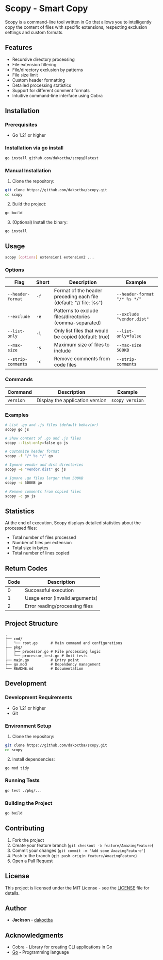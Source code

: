 # Scopy - Smart Copy

Scopy is a command-line tool written in Go that allows you to intelligently copy the content of files with specific extensions, respecting exclusion settings and custom formats.

## Features

- Recursive directory processing
- File extension filtering
- File/directory exclusion by patterns
- File size limit
- Custom header formatting
- Detailed processing statistics
- Support for different comment formats
- Intuitive command-line interface using Cobra

## Installation

### Prerequisites

- Go 1.21 or higher

### Installation via go install

```bash
go install github.com/dakoctba/scopy@latest
```

### Manual Installation

1. Clone the repository:
```bash
git clone https://github.com/dakoctba/scopy.git
cd scopy
```

2. Build the project:
```bash
go build
```

3. (Optional) Install the binary:
```bash
go install
```

## Usage

```bash
scopy [options] extension1 extension2 ...
```

### Options

| Flag | Short | Description | Example |
|------|-------|-------------|---------|
| `--header-format` | `-f` | Format of the header preceding each file (default: "// file: %s") | `--header-format "/* %s */"` |
| `--exclude` | `-e` | Patterns to exclude files/directories (comma-separated) | `--exclude "vendor,dist"` |
| `--list-only` | `-l` | Only list files that would be copied (default: true) | `--list-only=false` |
| `--max-size` | `-s` | Maximum size of files to include | `--max-size 500KB` |
| `--strip-comments` | `-c` | Remove comments from code files | `--strip-comments` |

### Commands

| Command | Description | Example |
|---------|-------------|---------|
| `version` | Display the application version | `scopy version` |

### Examples

```bash
# List .go and .js files (default behavior)
scopy go js

# Show content of .go and .js files
scopy --list-only=false go js

# Customize header format
scopy -f "/* %s */" go

# Ignore vendor and dist directories
scopy -e "vendor,dist" go js

# Ignore .go files larger than 500KB
scopy -s 500KB go

# Remove comments from copied files
scopy -c go js
```

## Statistics

At the end of execution, Scopy displays detailed statistics about the processed files:

- Total number of files processed
- Number of files per extension
- Total size in bytes
- Total number of lines copied

## Return Codes

| Code | Description |
|------|-------------|
| 0 | Successful execution |
| 1 | Usage error (invalid arguments) |
| 2 | Error reading/processing files |

## Project Structure

```
.
├── cmd/
│   └── root.go      # Main command and configurations
├── pkg/
│   ├── processor.go # File processing logic
│   └── processor_test.go # Unit tests
├── main.go          # Entry point
├── go.mod           # Dependency management
└── README.md        # Documentation
```

## Development

### Development Requirements

- Go 1.21 or higher
- Git

### Environment Setup

1. Clone the repository:
```bash
git clone https://github.com/dakoctba/scopy.git
cd scopy
```

2. Install dependencies:
```bash
go mod tidy
```

### Running Tests

```bash
go test ./pkg/...
```

### Building the Project

```bash
go build
```

## Contributing

1. Fork the project
2. Create your feature branch (`git checkout -b feature/AmazingFeature`)
3. Commit your changes (`git commit -m 'Add some AmazingFeature'`)
4. Push to the branch (`git push origin feature/AmazingFeature`)
5. Open a Pull Request

## License

This project is licensed under the MIT License - see the [LICENSE](LICENSE) file for details.

## Author

- **Jackson** - [dakoctba](https://github.com/dakoctba)

## Acknowledgments

- [Cobra](https://github.com/spf13/cobra) - Library for creating CLI applications in Go
- [Go](https://golang.org/) - Programming language

